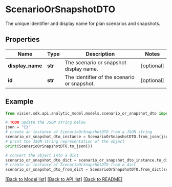 # ScenarioOrSnapshotDTO

The unique identifier and display name for plan scenarios and snapshots.

## Properties

Name | Type | Description | Notes
------------ | ------------- | ------------- | -------------
**display_name** | **str** | The scenario or snapshot display name. | [optional] 
**id** | **str** | The identifier of the scenario or snapshot. | [optional] 

## Example

```python
from visier.sdk.api.analytic_model.models.scenario_or_snapshot_dto import ScenarioOrSnapshotDTO

# TODO update the JSON string below
json = "{}"
# create an instance of ScenarioOrSnapshotDTO from a JSON string
scenario_or_snapshot_dto_instance = ScenarioOrSnapshotDTO.from_json(json)
# print the JSON string representation of the object
print(ScenarioOrSnapshotDTO.to_json())

# convert the object into a dict
scenario_or_snapshot_dto_dict = scenario_or_snapshot_dto_instance.to_dict()
# create an instance of ScenarioOrSnapshotDTO from a dict
scenario_or_snapshot_dto_from_dict = ScenarioOrSnapshotDTO.from_dict(scenario_or_snapshot_dto_dict)
```
[[Back to Model list]](../README.md#documentation-for-models) [[Back to API list]](../README.md#documentation-for-api-endpoints) [[Back to README]](../README.md)


